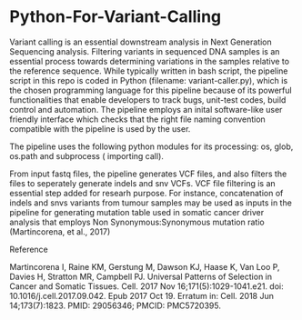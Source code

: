 # Python-For-Variant-Calling
Variant calling is an essential downstream analysis in Next Generation Sequencing analysis. Filtering variants in sequenced DNA samples is an essential process towards determining variations in the samples
relative to the reference sequence. While typically written in bash script, the pipeline script in this repo is coded in Python (filename: variant-caller.py), which is the chosen programming language for this pipeline because of its powerful functionalities that enable developers to track bugs, unit-test codes, build control and automation.
The pipeline employs an inital software-like user friendly interface which checks that the right file naming convention compatible with the pipeline is used by the user.

The pipeline uses the following python modules for its processing: os, glob, os.path and subprocess ( importing call).

From input fastq files, the pipeline generates VCF files, and also filters the files to seperately generate indels and snv VCFs. 
VCF file filtering is an essential step added for researh purpose. For instance, concatenation of indels and snvs variants from tumour samples may be used as inputs in the pipeline for generating mutation table used in somatic cancer driver analysis that employs Non Synonymous:Synonymous mutation ratio (Martincorena, et al., 2017)

Reference

Martincorena I, Raine KM, Gerstung M, Dawson KJ, Haase K, Van Loo P, Davies H, Stratton MR, Campbell PJ. Universal Patterns of Selection in Cancer and Somatic Tissues. Cell. 2017 Nov 16;171(5):1029-1041.e21. doi: 10.1016/j.cell.2017.09.042. Epub 2017 Oct 19. Erratum in: Cell. 2018 Jun 14;173(7):1823. PMID: 29056346; PMCID: PMC5720395.
